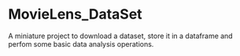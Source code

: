 # MovieLens_DataSet
A miniature project to download a dataset, store it in a dataframe and perfom some basic data analysis operations.
